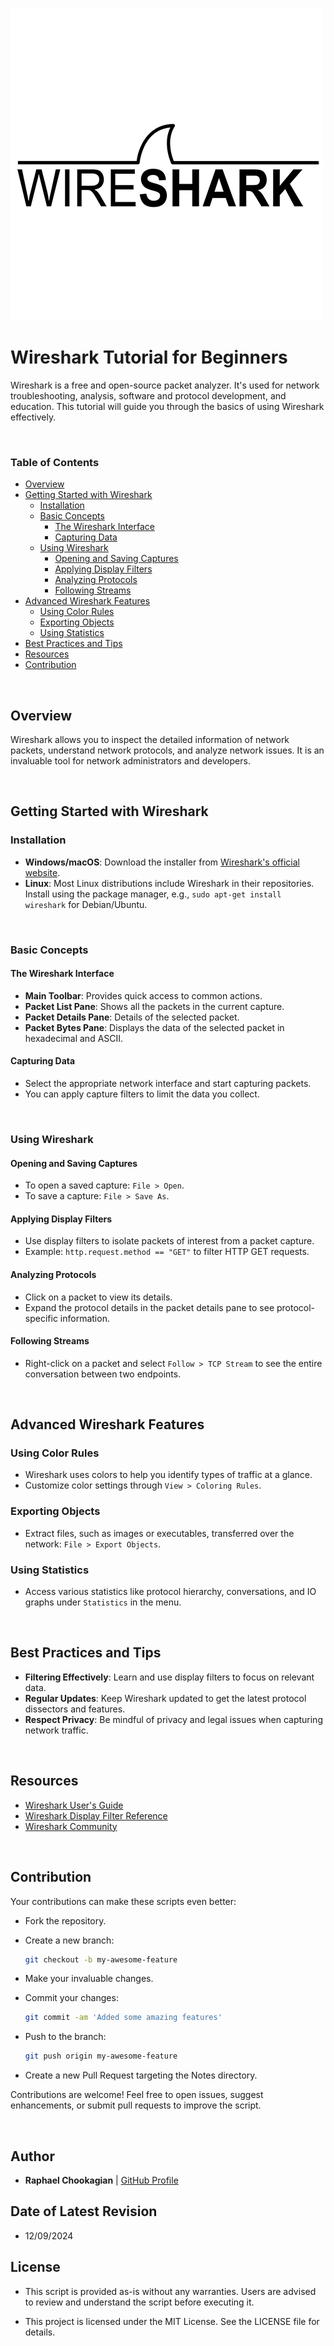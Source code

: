 ![Wireshark](../assets/wireshark.png)

# Wireshark Tutorial for Beginners

Wireshark is a free and open-source packet analyzer. It's used for network troubleshooting, analysis, software and protocol development, and education. This tutorial will guide you through the basics of using Wireshark effectively.

<br>

### **Table of Contents**

- [Overview](#overview)
- [Getting Started with Wireshark](#getting-started-with-wireshark)
  - [Installation](#installation)
  - [Basic Concepts](#basic-concepts)
    - [The Wireshark Interface](#the-wireshark-interface)
    - [Capturing Data](#capturing-data)
  - [Using Wireshark](#using-wireshark)
    - [Opening and Saving Captures](#opening-and-saving-captures)
    - [Applying Display Filters](#applying-display-filters)
    - [Analyzing Protocols](#analyzing-protocols)
    - [Following Streams](#following-streams)
- [Advanced Wireshark Features](#advanced-wireshark-features)
  - [Using Color Rules](#using-color-rules)
  - [Exporting Objects](#exporting-objects)
  - [Using Statistics](#using-statistics)
- [Best Practices and Tips](#best-practices-and-tips)
- [Resources](#resources)
- [Contribution](#contribution)

<br>

## **Overview**

Wireshark allows you to inspect the detailed information of network packets, understand network protocols, and analyze network issues. It is an invaluable tool for network administrators and developers.

<br>

## **Getting Started with Wireshark**

### **Installation**

- **Windows/macOS**: Download the installer from [Wireshark's official website](https://www.wireshark.org/download.html).
- **Linux**: Most Linux distributions include Wireshark in their repositories. Install using the package manager, e.g., `sudo apt-get install wireshark` for Debian/Ubuntu.

<br>

### **Basic Concepts**

#### **The Wireshark Interface**

- **Main Toolbar**: Provides quick access to common actions.
- **Packet List Pane**: Shows all the packets in the current capture.
- **Packet Details Pane**: Details of the selected packet.
- **Packet Bytes Pane**: Displays the data of the selected packet in hexadecimal and ASCII.

#### **Capturing Data**

- Select the appropriate network interface and start capturing packets.
- You can apply capture filters to limit the data you collect.

<br>

### **Using Wireshark**

#### **Opening and Saving Captures**

- To open a saved capture: `File > Open`.
- To save a capture: `File > Save As`.

#### **Applying Display Filters**

- Use display filters to isolate packets of interest from a packet capture.
- Example: `http.request.method == "GET"` to filter HTTP GET requests.

#### **Analyzing Protocols**

- Click on a packet to view its details.
- Expand the protocol details in the packet details pane to see protocol-specific information.

#### **Following Streams**

- Right-click on a packet and select `Follow > TCP Stream` to see the entire conversation between two endpoints.

<br>

## **Advanced Wireshark Features**

### **Using Color Rules**

- Wireshark uses colors to help you identify types of traffic at a glance.
- Customize color settings through `View > Coloring Rules`.

### **Exporting Objects**

- Extract files, such as images or executables, transferred over the network: `File > Export Objects`.

### **Using Statistics**

- Access various statistics like protocol hierarchy, conversations, and IO graphs under `Statistics` in the menu.

<br>

## **Best Practices and Tips**

- **Filtering Effectively**: Learn and use display filters to focus on relevant data.
- **Regular Updates**: Keep Wireshark updated to get the latest protocol dissectors and features.
- **Respect Privacy**: Be mindful of privacy and legal issues when capturing network traffic.

<br>

## **Resources**

- [Wireshark User's Guide](https://www.wireshark.org/docs/wsug_html/)
- [Wireshark Display Filter Reference](https://www.wireshark.org/docs/dfref/)
- [Wireshark Community](https://ask.wireshark.org/)

<br>

## **Contribution**

Your contributions can make these scripts even better:

- Fork the repository.

- Create a new branch:

  ```bash
  git checkout -b my-awesome-feature
  ```

- Make your invaluable changes.

- Commit your changes:

  ```bash
  git commit -am 'Added some amazing features'
  ```

- Push to the branch:

  ```bash
  git push origin my-awesome-feature
  ```

- Create a new Pull Request targeting the Notes directory.

Contributions are welcome! Feel free to open issues, suggest enhancements, or submit pull requests to improve the script.

<br>

## **Author**

- **Raphael Chookagian** | [GitHub Profile](https://github.com/cesar-group)

## **Date of Latest Revision**

- 12/09/2024

## **License**

- This script is provided as-is without any warranties. Users are advised to review and understand the script before executing it.

- This project is licensed under the MIT License. See the LICENSE file for details.
